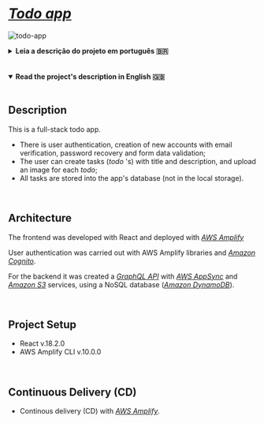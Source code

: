 # _[Todo app](https://master.da3owp9wefdc1.amplifyapp.com/)_

![todo-app](https://user-images.githubusercontent.com/92505216/191914993-3a72f0b5-faf4-458b-808e-d8448fcee6f1.gif)

<details>
<summary><strong>Leia a descrição do projeto em português 🇧🇷</strong></summary>
<br />

## Descrição

Este é um app de lista de afazeres (_todo app_) full-stack:

- Há autenticação de usuário, criação de conta com verificação de email, recuperação de senha e validação de dados no formulário de login.
- O usuário pode criar tarefas com título e descrição, além de poder fazer upload de imagens.
- As tarefas ficam salvas no banco de dados da aplicação (e não no local storage).

</br>

## Arquitetura

O frontend do projeto foi desenvolvido em React e hospedado com o serviço _[AWS Amplify](https://aws.amazon.com/amplify/)_

A autenticação de usuário foi feita através da _[Amazon Cognito](https://aws.amazon.com/cognito/)_ e de _libraries_ da AWS Amplify.

No backend foi criada uma API _[GraphQL](https://graphql.org/)_ com os serviços _[AWS AppSync](https://aws.amazon.com/pt/appsync/)_ e _[Amazon S3](https://aws.amazon.com/pt/s3/)_ num banco de dados NoSQL (_[Amazon DynamoDB](https://aws.amazon.com/pt/dynamodb/)_).

</br>

## Setup do projeto

- React v.18.2.0
- AWS Amplify CLI v.10.0.0

<br>

## Continuous Delivery (CD)

- Processo de entrega contínuo (CD) com _[AWS Amplify](https://master.da3owp9wefdc1.amplifyapp.com/)_.

</details>

<br />
<br />
<details open>
<summary><strong>Read the project's description in English 🇬🇧</strong></summary>
<br />

## Description

This is a full-stack todo app.

- There is user authentication, creation of new accounts with email verification, password recovery and form data validation;
- The user can create tasks (_todo_ 's) with title and description, and upload an image for each _todo_;
- All tasks are stored into the app's database (not in the local storage).

</br>

## Architecture

The frontend was developed with React and deployed with _[AWS Amplify](https://aws.amazon.com/amplify/)_

User authentication was carried out with AWS Amplify libraries and _[Amazon Cognito](https://aws.amazon.com/cognito/)_.

For the backend it was created a _[GraphQL API](https://graphql.org/)_ with _[AWS AppSync](https://aws.amazon.com/pt/appsync/)_ and _[Amazon S3](https://aws.amazon.com/pt/s3/)_ services, using a NoSQL database (_[Amazon DynamoDB](https://aws.amazon.com/pt/dynamodb/)_).

</br>

## Project Setup

- React v.18.2.0
- AWS Amplify CLI v.10.0.0

<br>

## Continuous Delivery (CD)

- Continous delivery (CD) with _[AWS Amplify](https://master.da3owp9wefdc1.amplifyapp.com/)_.

</details>
